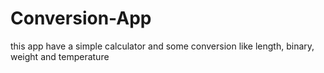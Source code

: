 # Conversion-App
this app have a simple calculator and some conversion like length, binary, weight and temperature

